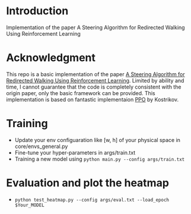 # Introduction
Implementation of the paper A Steering Algorithm for Redirected Walking Using Reinforcement Learning

# Acknowledgment

This repo is a basic implementation of the paper [A Steering Algorithm for Redirected Walking Using Reinforcement Learning](https://ieeexplore.ieee.org/abstract/document/8998570). Limited by ability and time, I cannot guarantee that the code is completely consistent with the origin paper, only the basic framework can be provided.
This implementation is based on fantastic implementaion [PPO](https://github.com/ikostrikov/pytorch-a2c-ppo-acktr-gail) by Kostrikov.

# Training
* Update your env configuaration like [w, h] of your physical space in core/envs_general.py
* Fine-tune your hyper-parameters in args/train.txt
* Training a new model using  `python main.py --config args/train.txt`

# Evaluation and plot the heatmap
* `python test_heatmap.py --config args/eval.txt --load_epoch $Your_MODEL`
